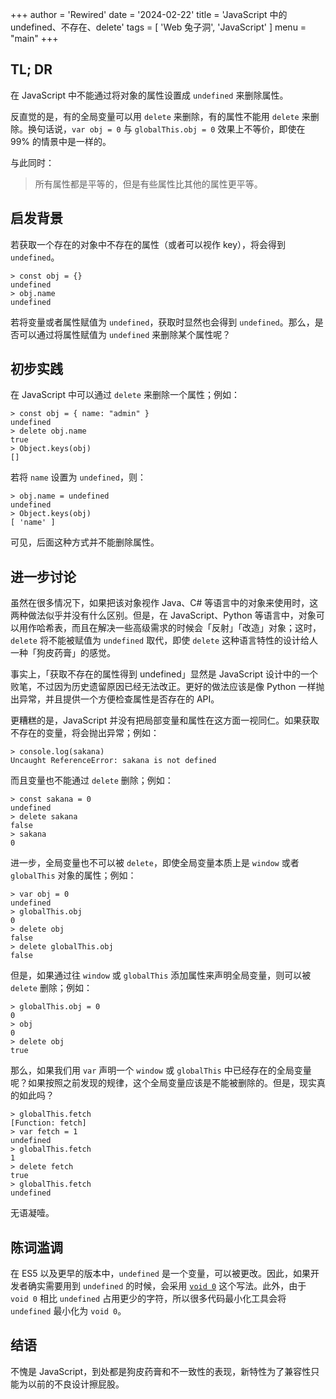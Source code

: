 +++
author = 'Rewired'
date = '2024-02-22'
title = 'JavaScript 中的 undefined、不存在、delete'
tags = [
  'Web 兔子洞',
  'JavaScript'
]
menu = "main"
+++

## TL; DR

在 JavaScript 中不能通过将对象的属性设置成 `undefined` 来删除属性。

反直觉的是，有的全局变量可以用 `delete` 来删除，有的属性不能用 `delete` 来删除。换句话说，`var obj = 0` 与 `globalThis.obj = 0` 效果上不等价，即使在 99% 的情景中是一样的。

与此同时：

> 所有属性都是平等的，但是有些属性比其他的属性更平等。

## 启发背景

若获取一个存在的对象中不存在的属性（或者可以视作 key），将会得到 `undefined`。

```
> const obj = {}
undefined
> obj.name
undefined
```

若将变量或者属性赋值为 `undefined`，获取时显然也会得到 `undefined`。那么，是否可以通过将属性赋值为 `undefined` 来删除某个属性呢？

## 初步实践

在 JavaScript 中可以通过 `delete` 来删除一个属性；例如：

```
> const obj = { name: "admin" }
undefined
> delete obj.name
true
> Object.keys(obj)
[]
```

若将 `name` 设置为 `undefined`，则：

```
> obj.name = undefined
undefined
> Object.keys(obj)
[ 'name' ]
```

可见，后面这种方式并不能删除属性。

## 进一步讨论

虽然在很多情况下，如果把该对象视作 Java、C# 等语言中的对象来使用时，这两种做法似乎并没有什么区别。但是，在 JavaScript、Python 等语言中，对象可以用作哈希表，而且在解决一些高级需求的时候会「反射」「改造」对象；这时，`delete` 将不能被赋值为 `undefined` 取代，即使 `delete` 这种语言特性的设计给人一种「狗皮药膏」的感觉。

事实上，「获取不存在的属性得到 undefined」显然是 JavaScript 设计中的一个败笔，不过因为历史遗留原因已经无法改正。更好的做法应该是像 Python 一样抛出异常，并且提供一个方便检查属性是否存在的 API。

更糟糕的是，JavaScript 并没有把局部变量和属性在这方面一视同仁。如果获取不存在的变量，将会抛出异常；例如：

```
> console.log(sakana)
Uncaught ReferenceError: sakana is not defined
```

而且变量也不能通过 `delete` 删除；例如：

```
> const sakana = 0
undefined
> delete sakana
false
> sakana
0
```

进一步，全局变量也不可以被 `delete`，即使全局变量本质上是 `window` 或者 `globalThis` 对象的属性；例如：

```
> var obj = 0
undefined
> globalThis.obj
0
> delete obj
false
> delete globalThis.obj
false
```

但是，如果通过往 `window` 或 `globalThis` 添加属性来声明全局变量，则可以被 `delete` 删除；例如：

```
> globalThis.obj = 0
0
> obj
0
> delete obj
true
```

那么，如果我们用 `var` 声明一个 `window` 或 `globalThis` 中已经存在的全局变量呢？如果按照之前发现的规律，这个全局变量应该是不能被删除的。但是，现实真的如此吗？

```
> globalThis.fetch
[Function: fetch]
> var fetch = 1
undefined
> globalThis.fetch
1
> delete fetch
true
> globalThis.fetch
undefined
```

无语凝噎。

## 陈词滥调

在 ES5 以及更早的版本中，`undefined` 是一个变量，可以被更改。因此，如果开发者确实需要用到 `undefined` 的时候，会采用 [`void 0`](https://developer.mozilla.org/en-US/docs/Web/JavaScript/Reference/Operators/void) 这个写法。此外，由于 `void 0` 相比 `undefined` 占用更少的字符，所以很多代码最小化工具会将 `undefined` 最小化为 `void 0`。



## 结语

不愧是 JavaScript，到处都是狗皮药膏和不一致性的表现，新特性为了兼容性只能为以前的不良设计擦屁股。